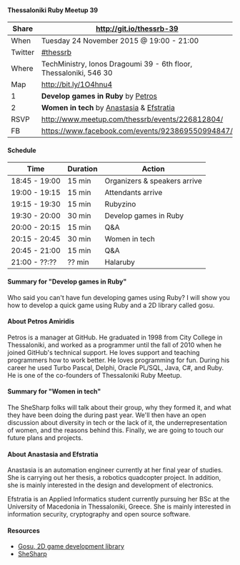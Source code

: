 #### Thessaloniki Ruby Meetup 39

Share   | http://git.io/thessrb-39
------- | ------------------------
When    | Tuesday 24 November 2015 @ 19:00 - 21:00
Twitter | [#thessrb](http://bit.ly/1VCOXGU)
Where   | TechMinistry, Ionos Dragoumi 39 - 6th floor, Thessaloniki, 546 30
Map     | http://bit.ly/1O4hnu4
1       | **Develop games in Ruby** by [Petros](https://github.com/petros)
2       | **Women in tech** by [Anastasia](https://github.com/SolarBlue) & [Efstratia](https://github.com/aefstratia)
RSVP    | http://www.meetup.com/thessrb/events/226812804/
FB      | https://www.facebook.com/events/923869550994847/

#### Schedule

Time          | Duration | Action
------------- | -------- | -----------------------------
18:45 - 19:00 | 15 min   | Organizers & speakers arrive
19:00 - 19:15 | 15 min   | Attendants arrive
19:15 - 19:30 | 15 min   | Rubyzino
19:30 - 20:00 | 30 min   | Develop games in Ruby
20:00 - 20:15 | 15 min   | Q&A
20:15 - 20:45 | 30 min   | Women in tech
20:45 - 21:00 | 15 min   | Q&A
21:00 - ??:?? | ?? min   | Halaruby

#### Summary for "Develop games in Ruby"

Who said you can't have fun developing games using Ruby? I will show you how to develop a quick game using Ruby and a 2D library called gosu.

#### About Petros Amiridis

Petros is a manager at GitHub. He graduated in 1998 from City College in Thessaloniki, and worked as a programmer until the fall of 2010 when he joined GitHub's technical support. He loves support and teaching programmers how to work better. He loves programming for fun. During his career he used Turbo Pascal, Delphi, Oracle PL/SQL, Java, C#, and Ruby. He is one of the co-founders of Thessaloniki Ruby Meetup.

#### Summary for "Women in tech"

The SheSharp folks will talk about their group, why they formed it, and what they have been doing the during past year. We'll then have an open discussion about diversity in tech or the lack of it, the underrepresentation of women, and the reasons behind this. Finally, we are going to touch our future plans and projects.

#### About Anastasia and Efstratia

Anastasia is an automation engineer currently at her final year of studies. She is carrying out her thesis, a robotics quadcopter project. In addition, she is mainly interested in the design and development of electronics.

Efstratia is an Applied Informatics student currently pursuing her BSc at the University of Macedonia in Thessaloniki, Greece. She is mainly interested in information security, cryptography and open source software.

#### Resources

* [Gosu, 2D game development library](https://www.libgosu.org/)
* [SheSharp](http://www.shesharp.org/)
